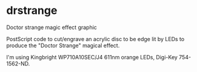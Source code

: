 # drstrange
Doctor strange magic effect graphic

PostScript code to cut/engrave an acrylic disc to be edge lit by LEDs to produce the "Doctor Strange" magical effect.

I'm using Kingbright WP710A10SEC/J4 611nm orange LEDs, Digi-Key 754-1562-ND.
